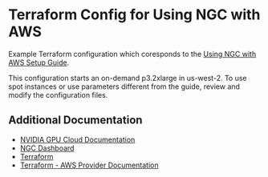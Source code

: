 # Terraform Config for Using NGC with AWS

Example Terraform configuration which coresponds to the
[Using NGC with AWS Setup Guide](https://docs.nvidia.com/deeplearning/ngc/ngc-aws-setup-guide/).

This configuration starts an on-demand p3.2xlarge in us-west-2. To use spot
instances or use parameters different from the guide, review and modify
the configuration files.

## Additional Documentation

* [NVIDIA GPU Cloud Documentation](https://docs.nvidia.com/deeplearning/ngc/index.html)
* [NGC Dashboard](https://ngc.nvidia.com/)
* [Terraform](https://www.terraform.io/)
* [Terraform - AWS Provider Documentation](https://www.terraform.io/docs/providers/aws/index.html)
